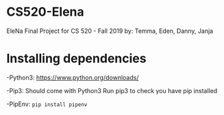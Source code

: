 # CS520-Elena
EleNa Final Project for CS 520 - Fall 2019
by: Temma, Eden, Danny, Janja


# Installing dependencies

-Python3: https://www.python.org/downloads/

-Pip3: Should come with Python3
    Run pip3 to check you have pip installed

-PipEnv: `pip install pipenv`


